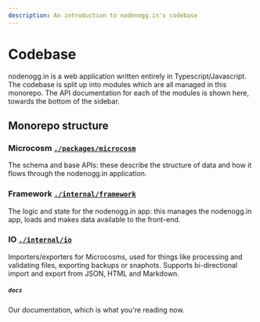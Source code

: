 ```yaml
---
description: An introduction to nodenogg.in's codebase
---
```


# Codebase

nodenogg.in is a web application written entirely in Typescript/Javascript. The codebase is split up into modules which are all managed in this monorepo. The API documentation for each of the modules is shown here, towards the bottom of the sidebar.

## Monorepo structure

### Microcosm [`./packages/microcosm`](/microcosm/readme)

The schema and base APIs: these describe the structure of data and how it flows through the nodenogg.in application.

### Framework [`./internal/framework`](/framework/readme)

The logic and state for the nodenogg.in app: this manages the nodenogg.in app, loads and makes data available to the front-end.

### IO [`./internal/io`](/io/readme)

Importers/exporters for Microcosms, used for things like processing and validating files, exporting backups or snaphots. Supports bi-directional import and export from JSON, HTML and Markdown.

##### `docs`

Our documentation, which is what you're reading now.
